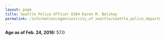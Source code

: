 ```yaml
---
layout: page
title: Seattle Police Officer 6304 Karen M. Belshay
permalink: /information/agencies/city_of_seattle/seattle_police_department/copbook/6304/
---
```


**Age as of Feb. 24, 2016:** 57.0
